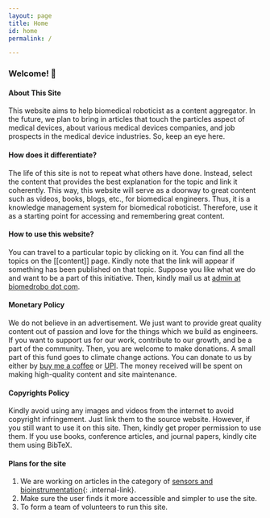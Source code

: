 ```yaml
---
layout: page
title: Home
id: home
permalink: /

---
```



### Welcome! 🌱

#### About This Site
This website aims to help biomedical roboticist as a content aggregator. In the future, we plan to bring in articles that touch the particles aspect of medical devices, about various medical devices companies, and job prospects in the medical device industries. So, keep an eye here.


#### How does it differentiate?
The life of this site is not to repeat what others have done. Instead, select the content that provides the best explanation for the topic and link it coherently. This way, this website will serve as a doorway to great content such as videos, books, blogs, etc., for biomedical engineers. Thus, it is a knowledge management system for biomedical roboticist. Therefore, use it as a starting point for accessing and remembering great content.

#### How to use this website?
You can travel to a particular topic by clicking on it. You can find all the topics on the [[content]] page. Kindly note that the link will appear if something has been published on that topic. Suppose you like what we do and want to be a part of this initiative. Then, kindly mail us at [admin at biomedrobo dot com](mailto:admin%20at%20biomedrobo%20dot%20com). 

#### Monetary Policy
We do not believe in an advertisement. We just want to provide great quality content out of passion and love for the things which we build as engineers. If you want to support us for our work, contribute to our growth, and be a part of the community. Then, you are welcome to make donations. A small part of this fund goes to climate change actions. You can donate to us by either by [buy me a coffee](https://www.buymeacoffee.com//biomedRobo) or [UPI](/upi). The money received will be spent on making high-quality content and site maintenance.

#### Copyrights Policy
Kindly avoid using any images and videos from the internet to avoid copyright infringement. Just link them to the source website. However, if you still want to use it on this site. Then, kindly get proper permission to use them. If you use books, conference articles, and journal papers, kindly cite them using BibTeX.

#### Plans for the site
1. We are working on articles in the category of [sensors and bioinstrumentation](/content#sensors-and-bioinstrumentation){: .internal-link}.
2. Make sure the user finds it more accessible and simpler to use the site.
3. To form a team of volunteers to run this site. 



<style>
  .wrapper {
    max-width: 46em;
  }
</style>


